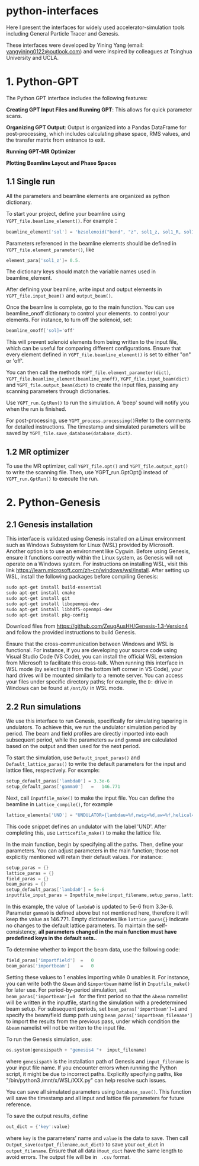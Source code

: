 # python-interfaces
Here I present the interfaces for widely used accelerator-simulation tools including General Particle Tracer and Genesis.   

These interfaces were developed by Yining Yang (email: yangyining0122@outlook.com) and were inspired by colleagues at Tsinghua University and UCLA.

# 1. Python-GPT
The Python GPT interface includes the following features:

**Creating GPT Input Files and Running GPT**: This allows for quick parameter scans.

**Organizing GPT Output**: Output is organized into a Pandas DataFrame for post-processing, which includes calculating phase space, RMS values, and the transfer matrix from entrance to exit.

**Running GPT-MR Optimizer**

**Plotting Beamline Layout and Phase Spaces**

## 1.1 Single run
All the parameters and beamline elements are organized as python dictionary. 

To start your project, define your beamline using ```YGPT_file.beamline_element()```. For example： 

```asm
beamline_element['sol'] = 'bzsolenoid("bend", "z", sol1_z, sol1_R, sol1_L, sol1_nI);'
```

Parameters referenced in the beamline elements should be defined in  ```YGPT_file.element_parameter()```, like 

```asm
element_para['sol1_z']= 0.5.
```

The dictionary keys should match the variable names used in beamline_element.

After defining your beamline, write input and output elements in  ```YGPT_file.input_beam()``` and ```output_beam()```.

Once the beamline is complete, go to the main function. You can use beamline_onoff dictionary to control your elements. to control your elements. For instance, to turn off the solenoid, set:

```asm
beamline_onoff['sol]='off'
```

This will prevent solenoid elements from being written to the input file, which can be useful for comparing different configurations. Ensure that every element defined in ```YGPT_file.beamline_element()``` is set to either "on" or 'off'.

You can then call the methods ```YGPT_file.element_parameter(dict)```, ```YGPT_file.beamline_element(beamline_onoff)```, ```YGPT_file.input_beam(dict)``` and ```YGPT_file.output_beam(dict)``` to create the input files, passing any scanning parameters through dictionaries.

Use ```YGPT_run.GptRun()``` to run the simulation. A 'beep' sound will notify you when the run is finished.

For post-processing, use ```YGPT_process.processing()```Refer to the comments for detailed instructions. The timestamp and simulated parameters will be saved by ```YGPT_file.save_database(database_dict)```.

## 1.2 MR optimizer

To use the MR optimizer, call ```YGPT_file.opt()``` and ```YGPT_file.output_opt()``` to write the scanning file. Then, use YGPT_run.GptOpt() instead of ```YGPT_run.GptRun()``` to execute the run. 

# 2. Python-Genesis

## 2.1 Genesis installation

This interface is validated using Genesis installed on a Linux environment such as Windows Subsystem for Linux (WSL) provided by Microsoft. Another option is to use an environment like Cygwin. Before using Genesis, ensure it functions correctly within the Linux system, as Genesis will not operate on a Windows system. For instructions on installing WSL, visit this link https://learn.microsoft.com/zh-cn/windows/wsl/install. After setting up WSL, install the following packages before compiling Genesis:

```asm
sudo apt-get install build-essential
sudo apt-get install cmake
sudo apt-get install git
sudo apt-get install libopenmpi-dev
sudo apt-get install libhdf5-openmpi-dev
sudo apt-get install pkg-config
```
Download files from https://github.com/ZeugAusHH/Genesis-1.3-Version4 and follow the provided instructions to build Genesis.

Ensure that the cross-communication between Windows and WSL is functional. For instance, if you are developing your source code using Visual Studio Code (VS Code), you can install the official WSL extension from Microsoft to facilitate this cross-talk. When running this interface in WSL mode (by selecting it from the bottom left corner in VS Code), your hard drives will be mounted similarly to a remote server. You can access your files under specific directory paths; for example, the ```D:``` drive in Windows can be found at ```/mnt/D/``` in WSL mode.

## 2.2 Run simulations
We use this interface to run Genesis, specifically for simulating tapering in undulators. To achieve this, we run the undulator simulation period by period. The beam and field profiles are directly imported into each subsequent period, while the parameters  ```aw``` and ```gamma0``` are calculated based on the output and then used for the next period.

To start the simulation, use ```Default_input_paras()``` and ```Default_lattice_paras()``` to write the default parameters for the input and lattice files, respectively. For example:

```asm
setup_default_paras['lambda0'] = 3.3e-6
setup_default_paras['gamma0']   =   146.771
```

Next, call ```Inputfile_make()``` to make the input file. You can define the beamline in ```Lattice_compile()```, for example

```asm
lattice_elements['UND'] = "UNDULATOR={lambdau=%f,nwig=%d,aw=%f,helical=%s}"%(beamline_input_paras['UND_lambdau'],beamline_input_paras['UND_nwig'],beamline_input_paras['UND_aw'],beamline_input_paras['UND_helical'])
```

This code snippet defines an undulator with the label 'UND'. After completing this, use ```Latticefile_make()``` to make the lattice file.  

In the main function, begin by specifying all the paths. Then, define your parameters. You can adjust parameters in the main function; those not explicitly mentioned will retain their default values. For instance:

```asm
setup_paras = {}
lattice_paras = {} 
field_paras = {}
beam_paras = {}
setup_default_paras['lambda0'] = 5e-6
inputfile_input_paras = Inputfile_make(input_filename,setup_paras,lattice_paras,field_paras,beam_paras)
```

In this example, the value of  ```lambda0``` is updated to 5e-6 from 3.3e-6. Parameter ```gamma0``` is defined above but not mentioned here, therefore it will keep the value as 146.771. Empty dictionaries like ```lattice_paras{}``` indicate no changes to the default lattice parameters. To maintain the self-consistency, **all parameters changed in the main function must have predefined keys in the default sets.**.

To determine whether to import the beam data, use the following code:

```asm
field_paras['importfield']  =   0
beam_paras['importbeam']    =   0
```

Setting these values to 1 enables importing while 0 unables it. For instance, you can write both the ```&beam``` and ```&importbeam``` name list in ```Inputfile_make()``` for later use. For period-by-period simulation, set ```beam_paras['importbeam']=0 ``` for the first period so that the ```&beam``` namelist will be written in the inputfile, starting the simulation with a predetermined beam setup.   For subsequent periods, set ```beam_paras['importbeam']=1``` and specify the beam/field dump path using ```beam_paras['importbeam_filename']``` to import the results from the previous pass, under which condition the ```&beam``` namelist will not be written to the input file. 

To run the Genesis simulation, use:

```asm
os.system(genesispath + "genesis4 "+  input_filename)
```

where ```genesispath``` is the installation path of Genesis and ```input_filename``` is your input file name. If you encounter errors when running the Python script, it might be due to incorrect paths. Explicitly specifying paths, like "/bin/python3 /mnt/x/WSL/XXX.py" can help resolve such issues.

You can save all simulated parameters using ```Database_save()```. This function will save the timestamp and all input and lattice file parameters for future reference.

To save the output results, define

```asm
out_dict = {'key':value}
```

where ```key``` is the parameters' name and ```value``` is the data to save. Then call ```Output_save(output_filename,out_dict)``` to save your ```out_dict``` in ```output_filename```. Ensure that all data in```out_dict``` have the same length to avoid errors. The output file will be in ``` .csv``` format. 
 



